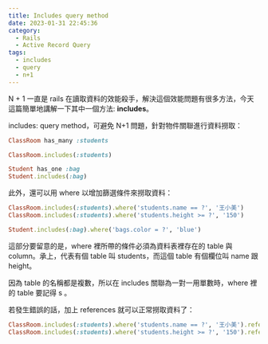 ```yaml
---
title: Includes query method
date: 2023-01-31 22:45:36
category: 
  - Rails
  - Active Record Query
tags:
  - includes
  - query
  - n+1
---
```

N + 1 一直是 rails 在讀取資料的效能殺手，解決這個效能問題有很多方法，今天這篇簡單地講解一下其中一個方法: **includes**。
<!-- more -->

includes: query method，可避免 N+1 問題，針對物件關聯進行資料撈取：
```ruby
ClassRoom has_many :students

ClassRoom.includes(:students)

Student has_one :bag
Student.includes(:bag)
```
此外，還可以用 where 以增加篩選條件來撈取資料：
```ruby
ClassRoom.includes(:students).where('students.name == ?', '王小美')
ClassRoom.includes(:students).where('students.height >= ?', '150')

Student.includes(:bag).where('bags.color = ?', 'blue')
```

這部分要留意的是，where 裡所帶的條件必須為資料表裡存在的 table 與 column。承上，代表有個 table 叫 students，而這個 table 有個欄位叫 name 跟 height。

因為 table 的名稱都是複數，所以在 includes 關聯為一對一用單數時，where 裡的 table 要記得 s 。

若發生錯誤的話，加上 references 就可以正常撈取資料了：
```ruby
ClassRoom.includes(:students).where('students.name == ?', '王小美').references(:students)
ClassRoom.includes(:students).where('students.height >= ?', '150').references(:students)
```